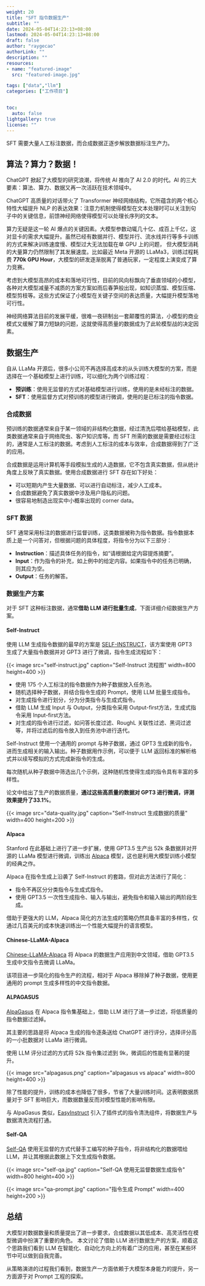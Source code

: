 ```yaml
---
weight: 20
title: "SFT 指令数据生产"
subtitle: ""
date: 2024-05-04T14:23:13+08:00
lastmod: 2024-05-04T14:23:13+08:00
draft: false
author: "raygecao"
authorLink: ""
description: ""
resources:
- name: "featured-image"
  src: "featured-image.jpg"

tags: ["data","llm"]
categories: ["工作项目"]


toc:
  auto: false
lightgallery: true
license: ""
---
```


SFT 需要大量人工标注数据，而合成数据正逐步解放数据标注生产力。

<!--more-->

## 算法？算力？数据！

ChatGPT 掀起了大模型的研究浪潮，将传统 AI 推向了 AI 2.0 的时代。AI 的三大要素：算法、算力、数据又再一次活跃在技术领域中。

ChatGPT 高质量的对话带火了 Transformer 神经网络结构，它所蕴含的两个核心特性大幅提升 NLP 的表达效果：注意力机制使得模型在文本处理时可以关注到句子中的关键信息，前馈神经网络使得模型可以处理长序列的文本。

算力无疑是这一轮 AI 爆点的关键因素。大模型参数动辄几十亿、成百上千亿，这对显卡的需求大幅提升。虽然已经有数据并行、模型并行、流水线并行等多卡训练的方式来解决训练速度慢、模型过大无法加载在单 GPU 上的问题，
但大模型消耗的大量算力仍然限制了其发展速度。比如最近 Meta 开源的 LLaMa3，训练过程耗费 **770k GPU Hour**，大模型的研发逐渐脱离了普通玩家，一定程度上演变成了算力竞赛。

考虑到大模型高昂的成本和落地可行性，目前的风向标飘向了垂直领域的小模型，各种对大模型减量不减质的方案方案如雨后春笋般出现，如知识蒸馏、模型压缩、模型剪枝等。这些方式保证了小模型在关键子空间的表达质量，大幅提升模型落地可行性。

神经网络算法目前的发展平缓，很难一夜研制出一套颠覆性的算法，小模型的商业模式又缓解了算力短缺的问题，这就使得高质量的数据成为了此轮模型战的决定因素。

## 数据生产

自从 LLaMa 开源后，很多小公司不再选择高成本的从头训练大模型的方案，而是选择在一个基础模型上进行训练，可以细化为两个训练过程：
- **预训练**：使用无监督的方式对基础模型进行训练，使用的是未经标注的数据。
- **SFT**：使用监督方式对预训练的模型进行微调，使用的是已标注的指令数据。

### 合成数据

预训练的数据通常来自于某一领域的非结构化数据，经过清洗后喂给基础模型，此类数据通常来自于网络爬虫、客户知识库等。而 SFT 所需的数据是需要经过标注的，通常是人工标注的数据。考虑到人工标注的成本与效率，合成数据得到了广泛的应用。

合成数据是运用计算机等手段模拟生成的人造数据，它不包含真实数据，但从统计角度上反映了真实数据。使用合成数据进行 SFT 存在如下好处：

- 可以短期内产生大量数据、可以进行自动标注，减少人工成本。
- 合成数据避免了真实数据中涉及用户隐私的问题。
- 很容易地制造出现实中小概率出现的 corner data。

### SFT 数据

SFT 通常采用标注的数据进行监督训练，这类数据被称为指令数据。指令数据本质上是一个问答对，但根据问题的具体程度，将指令分为以下三部分：

- **Instruction**：描述具体任务的指令，如“请根据给定内容提炼摘要”。
- **Input**：作为指令的补充，如上例中的给定内容。如果指令中的任务已明确，则其应为空。
- **Output**：任务的解答。

### 数据生产方案

对于 SFT 这种标注数据，通常**借助 LLM 进行批量生成**，下面详细介绍数据生产方案。

#### Self-Instruct

使用 LLM 生成指令数据的最早的方案是 [SELF-INSTRUCT](https://arxiv.org/pdf/2212.10560)，该方案使用 GPT3 生成了大量指令数据并对 GPT3 进行了微调，指令生成流程如下：

{{< image src="self-instruct.jpg" caption="Self-Instruct 流程图" width=800 height=400 >}}

- 使用 175 个人工标注的指令数据作为种子数据放入任务池。
- 随机选择种子数据，并结合指令生成的 Prompt，使用 LLM 批量生成指令。
- 对生成指令进行划分，分为分类指令与生成式指令。
- 借助 LLM 生成 Input 与 Output，分类指令采用 Output-first方法，生成式指令采用 Input-first方法。
- 对生成的指令进行过滤，如问答长度过滤、RoughL 关联性过滤、黑词过滤等，并将过滤后的指令放入到任务池中进行迭代。

Self-Instruct 使用一个通用的 prompt 与种子数据，通过 GPT3 生成新的指令，进而生成相关的输入输出。种子数据用作示例，可以便于 LLM 返回标准的解析格式并以续写模拟的方式完成新指令的生成。

每次随机从种子数据中筛选出几个示例，这种随机性使得生成的指令具有丰富的多样性。

论文中给出了生产的数据质量，**通过这些高质量的数据对 GPT3 进行微调，评测效果提升了33.1%**。

{{< image src="data-quality.jpg" caption="Self-Instruct 生成数据的质量" width=400 height=200 >}}

#### Alpaca

Stanford 在此基础上进行了进一步扩展，使用 GPT3.5 生产出 52k 条数据并对开源的 LLaMa 模型进行微调，训练出 [Alpaca](https://github.com/tatsu-lab/stanford_alpaca) 模型，这也是利用大模型训练小模型的经典之作。

Alpaca 在指令生成上沿袭了 Self-Instruct 的套路，但对此方法进行了简化：

- 指令不再区分分类指令与生成式指令。
- 使用 GPT3.5 一次性生成指令、输入与输出，避免指令和输入输出的两阶段生成。

借助于更强大的 LLM，Alpaca 简化的方法生成的策略仍然具备丰富的多样性，仅通过几百美元的成本快速训练出一个性能大幅提升的语言模型。

#### Chinese-LLaMA-Alpaca

[Chinese-LLaMA-Alpaca](https://github.com/ymcui/Chinese-LLaMA-Alpaca/tree/main) 将 Alpaca 的数据生产应用到中文领域，借助 GPT3.5 生成中文指令去微调 LLaMa。

该项目进一步简化的指令生产的流程，相对于 Alpaca 移除掉了种子数据，使用更通用的 prompt 生成多样性的中文指令数据。

#### ALPAGASUS

[AlpaGasus](https://lichang-chen.github.io/AlpaGasus/) 在 Alpaca 指令集基础上，借助 LLM 进行了进一步过滤，将低质量的指令数据过滤掉。

其主要的思路是将 Alpaca 生成的指令逐条送给 ChatGPT 进行评分，选择评分高的一小批数据对 LLaMa 进行微调。

使用 LLM 评分过滤的方式将 52k 指令集过滤到 9k，微调后的性能有显著的提升。

{{< image src="alpagasus.png" caption="alpagasus vs alpaca" width=800 height=400 >}}

除了性能的提升，训练的成本也降低了很多，节省了大量训练时间。这表明数据质量对于 SFT 影响巨大，而数据数量反而对模型性能的影响有限。

与 AlpaGasus 类似，[EasyInstruct](https://github.com/zjunlp/EasyInstruct) 引入了插件式的指令清洗组件，将数据生产与数据清洗流程打通。

#### Self-QA

[Self-QA](https://arxiv.org/pdf/2305.11952) 使用无监督的方式代替手工编写的种子指令，将非结构化的数据喂给 LLM，并让其根据此数据上下文生成指令数据。

{{< image src="self-qa.jpg" caption="Self-QA 使用无监督数据生成指令" width=800 height=400 >}}

{{< image src="qa-prompt.jpg" caption="指令生成 Prompt" width=400 height=200 >}}

## 总结

大模型对数据数量和质量提出了进一步要求，合成数据以其低成本、高灵活性在模型微调中扮演了重要的角色。
本文讨论了借助 LLM 进行数据生产的方案，顺着这个思路我们看到 LLM 在智能化、自动化方向上的有着广泛的应用，甚至在某些环节中可以做到自我完善。

从策略演进的过程我们看到，数据生产一方面依赖于大模型本身能力的提升，另一方面源于对 Prompt 工程的探索。

